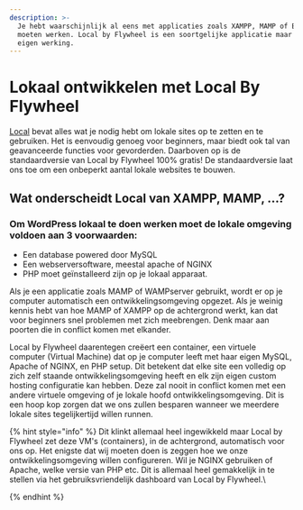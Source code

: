 ```yaml
---
description: >-
  Je hebt waarschijnlijk al eens met applicaties zoals XAMPP, MAMP of Bitname
  moeten werken. Local by Flywheel is een soortgelijke applicatie maar met zijn
  eigen werking.
---
```


# Lokaal ontwikkelen met Local By Flywheel

[Local](https://localwp.com) bevat alles wat je nodig hebt om lokale sites op te zetten en te gebruiken. Het is eenvoudig genoeg voor beginners, maar biedt ook tal van geavanceerde functies voor gevorderden. Daarboven op is de standaardversie van Local by Flywheel 100% gratis! De standaardversie laat ons toe om een onbeperkt aantal lokale websites te bouwen. 

## Wat onderscheidt Local van XAMPP, MAMP, …?

### **Om WordPress lokaal te doen werken moet de lokale omgeving voldoen aan 3 voorwaarden:**

* Een database powered door MySQL
* Een webserversoftware, meestal apache of NGINX
* PHP moet geïnstalleerd zijn op je lokaal apparaat. 

Als je een applicatie zoals MAMP of WAMPserver gebruikt, wordt er op je computer automatisch een ontwikkelingsomgeving opgezet. Als je weinig kennis hebt van hoe MAMP of XAMPP op de achtergrond werkt, kan dat voor beginners snel problemen met zich meebrengen. Denk maar aan poorten die in conflict komen met elkander.

Local by Flywheel daarentegen creëert een container, een virtuele computer (Virtual Machine) dat op je computer leeft met haar eigen MySQL, Apache of NGINX, en PHP setup. Dit betekent dat elke site een volledig op zich zelf staande ontwikkelingsomgeving heeft en elk zijn eigen custom hosting configuratie kan hebben. Deze zal nooit in conflict komen met een andere virtuele omgeving of je lokale hoofd ontwikkelingsomgeving. Dit is een hoop kop zorgen dat we ons zullen besparen wanneer we meerdere lokale sites tegelijkertijd willen runnen.

{% hint style="info" %}
Dit klinkt allemaal heel ingewikkeld maar Local by Flywheel zet deze VM's (containers), in de achtergrond, automatisch voor ons op. Het enigste dat wij moeten doen is zeggen hoe we onze ontwikkelingsomgeving willen configureren. Wil je NGINX gebruiken of Apache, welke versie van PHP etc. Dit is allemaal heel gemakkelijk in te stellen via het gebruiksvriendelijk dashboard van Local by Flywheel.\

{% endhint %}
